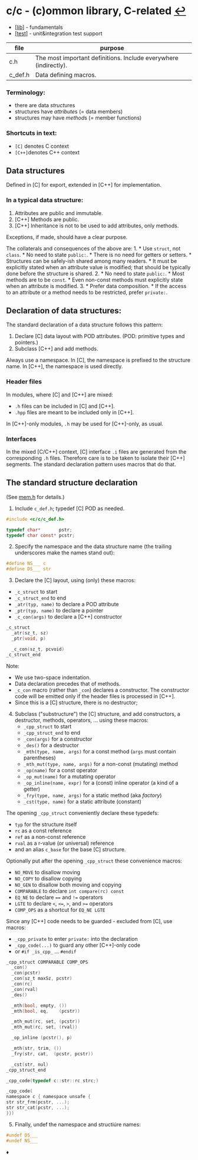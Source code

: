 # c/c - (c)ommon library, C-related [↩](../doc.md)

* [[lib]](lib/doc.md) - fundamentals
* [[test]](test/doc.md) - unit&integration test support

file    | purpose
--------|--------
c.h     | The most important definitions. Include everywhere (indirectly).
c_def.h | Data defining macros.

### Terminology:
* there are data *struct*ures
* structures have *attribute*s (= data members)
* structures may have *method*s (= member functions)

### Shortcuts in text:
* `[C]` denotes C context
* `[C++]`denotes C++ context

## Data structures
Defined in [C] for export, extended in [C++] for implementation.

### In a typical data structure:
1. Attributes are public and immutable.
2. [C++] Methods are public.
3. [C++] Inheritance is not to be used to add attributes, only methods.

Exceptions, if made, should have a clear purpose.

The collaterals and consequences of the above are:
1.
    * Use `struct`, not `class`.
    * No need to state `public:`.
    * There is no need for getters or setters.
    * Structures can be safely-ish shared among many readers.
    * It must be explicitly stated when an attribute value is modified;
      that should be typically done before the structure is shared.
2.
    * No need to state `public:`.
    * Most methods are to be `const`.
    * Even non-const methods must explicitly state when an attribute is modified.
3.
    * Prefer data composition.
    * If the access to an attribute or a method needs to be restricted,
      prefer `private:`.

## Declaration of data structures:

The standard declaration of a data structure follows this pattern:

1. Declare [C] data layout with POD attributes. (POD: primitive types and pointers.)
2. Subclass [C++] and add methods.

Always use a namespace. In [C], the namespace is prefixed to the structure name.
In [C++], the namespace is used directly.

### Header files

In modules, where [C] and [C++] are mixed:
* `.h` files can be included in [C] and [C++].
* `.hpp` files are meant to be included only in [C++].

In [C++]-only modules, `.h` may be used for [C++]-only, as usual.

### Interfaces

In the mixed [C/C++] context, [C] interface `.i` files are generated from the
corresponding `.h` files. Therefore care is to be taken to isolate their [C++]
segments. The standard declaration pattern uses macros that do that.

## The standard structure declaration
(See [mem.h](lib/str.h) for details.)

1. Include `c_def.h`; typedef [C] POD as needed.

```C
#include <c/c/c_def.h>

typedef char*       pstr;
typedef char const* pcstr;
```

2. Specify the namespace and the data structure name (the trailing underscores
make the names stand out):
```C
#define NS___ c
#define DS___ str
```

3. Declare the [C] layout, using (only) these macros:
  * `_c_struct` to start
  * `_c_struct_end` to end
  * `_atr(typ, name)` to declare a POD attribute
  * `_ptr(typ, name)` to declare a pointer
  * `_c_con(args)` to declare a [C++] constructor
```C
_c_struct
  _atr(sz_t, sz)
  _ptr(void, p)

  _c_con(sz_t, pcvoid)
_c_struct_end
```
Note:
  * We use two-space indentation.
  * Data declaration precedes that of methods.
  * `_c_con` macro (rather than `_con`) declares a constructor. The constructor
    code will be emitted only if the header files is processed in [C++].
  * Since this is a [C] structure, there is no destructor;

4. Subclass ("substructure") the [C] structure, and add constructors,
   a destructor, methods, operators, ... using these macros:
   * `_cpp_struct` to start
   * `_cpp_struct_end` to end
   * `_con(args)` for a constructor
   * `_des()` for a destructor
   * `_mth(type, name, args)` for a const method (`args` must contain parentheses)
   * `_mth_mut(type, name, args)` for a non-const (mutating) method
   * `_op(name)` for a const operator
   * `_op_mut(name)` for a mutating operator
   * `_op_inline(name, expr)` for a (const) inline operator (a kind of a getter)
   * `_fry(type, name, args)` for a static method (aka *factory*)
   * `_cst(type, name)` for a static attribute (constant)

The opening `_cpp_struct` conveniently declare these typedefs:
  * `typ` for the structure itself
  * `rc` as a const reference
  * `ref` as a non-const reference
  * `rval` as a r-value (or universal) reference
  * and an alias `c_base` for the base [C] structure.

Optionally put after the opening `_cpp_struct` these convenience macros:
  * `NO_MOVE` to disallow moving
  * `NO_COPY` to disallow copying
  * `NO_GEN` to disallow both moving and copying
  * `COMPARABLE` to declare `int compare(rc) const`
  * `EQ_NE` to declare `==` and `!=` operators
  * `LGTE` to declare `<`, `<=`, `>`, and `>=` operators
  * `COMP_OPS` as a shortcut for `EQ_NE LGTE`

Since any [C++] code needs to be guarded - excluded from [C], use macros:
  * `_cpp_private` to enter `private:` into the declaration
  * `_cpp_code(...)` to guard any other [C++]-only code
  * or `#if _is_cpp_` ... `#endif`

```C
_cpp_struct COMPARABLE COMP_OPS
  _con()
  _con(pcstr)
  _con(sz_t maxSz, pcstr)
  _con(rc)
  _con(rval)
  _des()

  _mth(bool, empty, ())
  _mth(bool, eq,    (pcstr))

  _mth_mut(rc, set, (pcstr))
  _mth_mut(rc, set, (rval))

  _op_inline (pcstr(), p)

  _mth(str, trim, ())
  _fry(str, cat,  (pcstr, pcstr))

  _cst(str, nul)
_cpp_struct_end

_cpp_code(typedef c::str::rc strc;)

_cpp_code(
namespace c { namespace unsafe {
str str_frm(pcstr, ...);
str str_cat(pcstr, ...);
}})
```

5. Finally, undef the namespace and structiúre names:
```C
#undef DS___
#undef NS___
```
♦
